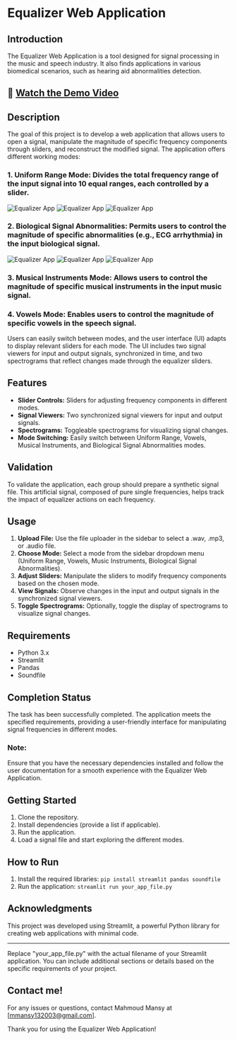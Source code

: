 # Equalizer Web Application

## Introduction

The Equalizer Web Application is a tool designed for signal processing in the music and speech industry. It also finds applications in various biomedical scenarios, such as hearing aid abnormalities detection. 

## 🎥 [Watch the Demo Video](https://clipchamp.com/watch/Mo0L2R7mFch)


## Description

The goal of this project is to develop a web application that allows users to open a signal, manipulate the magnitude of specific frequency components through sliders, and reconstruct the modified signal. The application offers different working modes:

### 1. **Uniform Range Mode:** Divides the total frequency range of the input signal into 10 equal ranges, each controlled by a slider.

   
   ![Equalizer App](patient_image_paradoxical_abnormality.jpeg)
   ![Equalizer App](Images/patientimageafterequalizing.jpeg)
 ![Equalizer App](Images/NormalImage.jpeg)




### 2. **Biological Signal Abnormalities:** Permits users to control the magnitude of specific abnormalities (e.g., ECG arrhythmia) in the input biological signal.


  ![Equalizer App](Images/GIFHeartValves.gif)
   ![Equalizer App](Images/S2HeartImage.png)
   ![Equalizer App](Images/Wiggers_Diagram.svg.png)


### 3. **Musical Instruments Mode:** Allows users to control the magnitude of specific musical instruments in the input music signal.

### 4. **Vowels Mode:** Enables users to control the magnitude of specific vowels in the speech signal.

   
Users can easily switch between modes, and the user interface (UI) adapts to display relevant sliders for each mode. The UI includes two signal viewers for input and output signals, synchronized in time, and two spectrograms that reflect changes made through the equalizer sliders.

## Features

- **Slider Controls:** Sliders for adjusting frequency components in different modes.
- **Signal Viewers:** Two synchronized signal viewers for input and output signals.
- **Spectrograms:** Toggleable spectrograms for visualizing signal changes.
- **Mode Switching:** Easily switch between Uniform Range, Vowels, Musical Instruments, and Biological Signal Abnormalities modes.

## Validation

To validate the application, each group should prepare a synthetic signal file. This artificial signal, composed of pure single frequencies, helps track the impact of equalizer actions on each frequency.

## Usage

1. **Upload File:** Use the file uploader in the sidebar to select a .wav, .mp3, or .audio file.
2. **Choose Mode:** Select a mode from the sidebar dropdown menu (Uniform Range, Vowels, Music Instruments, Biological Signal Abnormalities).
3. **Adjust Sliders:** Manipulate the sliders to modify frequency components based on the chosen mode.
4. **View Signals:** Observe changes in the input and output signals in the synchronized signal viewers.
5. **Toggle Spectrograms:** Optionally, toggle the display of spectrograms to visualize signal changes.

## Requirements

- Python 3.x
- Streamlit
- Pandas
- Soundfile

## Completion Status
The task has been successfully completed. The application meets the specified requirements, providing a user-friendly interface for manipulating signal frequencies in different modes.

### Note:
Ensure that you have the necessary dependencies installed and follow the user documentation for a smooth experience with the Equalizer Web Application.

## Getting Started
1. Clone the repository.
2. Install dependencies (provide a list if applicable).
3. Run the application.
4. Load a signal file and start exploring the different modes.


## How to Run

1. Install the required libraries: `pip install streamlit pandas soundfile`
2. Run the application: `streamlit run your_app_file.py`

## Acknowledgments

This project was developed using Streamlit, a powerful Python library for creating web applications with minimal code.

---

Replace "your_app_file.py" with the actual filename of your Streamlit application. You can include additional sections or details based on the specific requirements of your project.

## Contact me!

For any issues or questions, contact Mahmoud Mansy at [mmansy132003@gmail.com].

Thank you for using the Equalizer Web Application!





